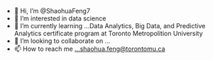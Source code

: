 - 👋 Hi, I’m @ShaohuaFeng7
- 👀 I’m interested in data science
- 🌱 I’m currently learning ...Data Analytics, Big Data, and Predictive Analytics certificate program at Toronto Metropolition University
- 💞️ I’m looking to collaborate on ...
- 📫 How to reach me ...shaohua.feng@torontomu.ca

<!---
ShaohuaFeng7/ShaohuaFeng7 is a ✨ special ✨ repository because its `README.md` (this file) appears on your GitHub profile.
You can click the Preview link to take a look at your changes.
--->
